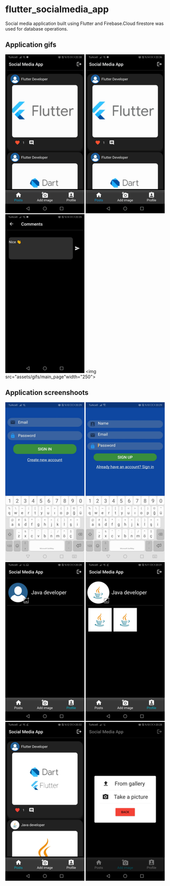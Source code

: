 # flutter_socialmedia_app
Social media application built using Flutter and Firebase.Cloud firestore was used for database operations.

## Application gifs
<img src="assets/gifs/app.gif" width="250"> <img src="assets/gifs/app2.gif" width="250"> <img src="assets/gifs/comment.gif" width="250"> <img src="assets/gifs/main_page"width="250">

## Application screenshoots
<img src="assets/images/sign_in_page.jpg" width="250">  <img src="assets/images/sign_up_page.jpg" width="250">
<img src="assets/images/profile_page1.jpg" width="250">  <img src="assets/images/profile_page2.jpg" width="250">
<img src="assets/images/main_page2.jpg" width="250">  <img src="assets/images/add_image_page.jpg" width="250">
